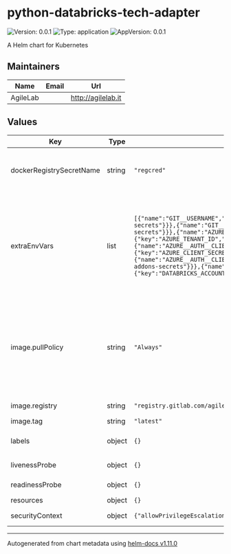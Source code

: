 # python-databricks-tech-adapter

![Version: 0.0.1](https://img.shields.io/badge/Version-0.0.1-informational?style=flat-square) ![Type: application](https://img.shields.io/badge/Type-application-informational?style=flat-square) ![AppVersion: 0.0.1](https://img.shields.io/badge/AppVersion-0.0.1-informational?style=flat-square)

A Helm chart for Kubernetes

## Maintainers

| Name | Email | Url |
| ---- | ------ | --- |
| AgileLab |  | <http://agilelab.it> |

## Values

| Key | Type | Default | Description |
|-----|------|---------|-------------|
| dockerRegistrySecretName | string | `"regcred"` | Docker Registry Secret name used to access a private repo |
| extraEnvVars | list | `[{"name":"GIT__USERNAME","valueFrom":{"secretKeyRef":{"key":"GIT_USERNAME","name":"databricks-addons-secrets"}}},{"name":"GIT__TOKEN","valueFrom":{"secretKeyRef":{"key":"GIT_TOKEN","name":"databricks-addons-secrets"}}},{"name":"AZURE__AUTH__TENANT_ID","valueFrom":{"secretKeyRef":{"key":"AZURE_TENANT_ID","name":"databricks-addons-secrets"}}},{"name":"AZURE__AUTH__CLIENT_SECRET","valueFrom":{"secretKeyRef":{"key":"AZURE_CLIENT_SECRET","name":"databricks-addons-secrets"}}},{"name":"AZURE__AUTH__CLIENT_ID","valueFrom":{"secretKeyRef":{"key":"AZURE_CLIENT_ID","name":"databricks-addons-secrets"}}},{"name":"DATABRICKS__AUTH__ACCOUNT_ID","valueFrom":{"secretKeyRef":{"key":"DATABRICKS_ACCOUNT_ID","name":"databricks-addons-secrets"}}}]` | define extra variables to add to the container(s), like the Azure permissions configurations if necessary e.g: extraEnvVars:   - name: FOO     value: "10" |
| image.pullPolicy | string | `"Always"` | The imagePullPolicy for a container and the tag of the image affect when the kubelet attempts to pull (download) the specified image. |
| image.registry | string | `"registry.gitlab.com/agilefactory/witboost.mesh/provisioning/witboost.mesh.provisioning.databricks.python"` | Image repository |
| image.tag | string | `"latest"` | Image tag |
| labels | object | `{}` | Allows you to specify common labels |
| livenessProbe | object | `{}` | liveness probe spec |
| readinessProbe | object | `{}` | readiness probe spec |
| resources | object | `{}` | resources spec |
| securityContext | object | `{"allowPrivilegeEscalation":false,"runAsNonRoot":true,"runAsUser":1001}` | security context spec |

----------------------------------------------
Autogenerated from chart metadata using [helm-docs v1.11.0](https://github.com/norwoodj/helm-docs/releases/v1.11.0)
